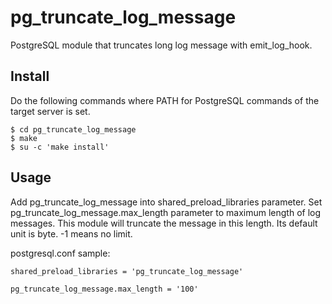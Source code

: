 # pg_truncate_log_message

PostgreSQL module that truncates long log message with emit_log_hook.

## Install

Do the following commands where PATH for PostgreSQL commands of the target
server is set.

    $ cd pg_truncate_log_message
    $ make
    $ su -c 'make install'

## Usage

Add pg_truncate_log_message into shared_preload_libraries parameter.
Set pg_truncate_log_message.max_length parameter to maximum length
of log messages. This module will truncate the message in this length.
Its default unit is byte. -1 means no limit.

postgresql.conf sample:

    shared_preload_libraries = 'pg_truncate_log_message'
    
    pg_truncate_log_message.max_length = '100'

